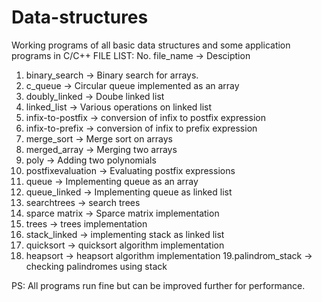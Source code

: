 # Data-structures
Working programs of all basic data structures and some application programs  in C/C++ 
FILE LIST:
No. file_name ->  Desciption

1.  binary_search ->  Binary search for arrays.
2.  c_queue ->  Circular queue implemented as an array
3.  doubly_linked ->  Doube linked list
4.  linked_list ->  Various operations on linked list
5.  infix-to-postfix -> conversion of infix to postfix expression 
6.  infix-to-prefix ->  conversion of infix to prefix expression
7.  merge_sort -> Merge sort on arrays 
8.  merged_array -> Merging two arrays
9.  poly -> Adding two polynomials
10. postfixevaluation -> Evaluating postfix expressions
11. queue -> Implementing queue as an array
12. queue_linked ->  Implementing queue as linked list
13. searchtrees -> search trees
14. sparce matrix -> Sparce matrix implementation
15. trees -> trees implementation 
16. stack_linked ->  implementing stack as linked list
17. quicksort -> quicksort algorithm implementation
18. heapsort -> heapsort algorithm implementation 
19.palindrom_stack -> checking palindromes using stack
  
  
  PS: All programs run fine but can be improved further for performance. 
